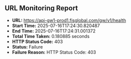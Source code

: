 ## URL Monitoring Report

- **URL:** https://api-gw1-prod1.fisglobal.com/gw/v1/health
- **Start Time:** 2025-07-16T17:24:30.820487
- **End Time:** 2025-07-16T17:24:31.001372
- **Total Time Taken:** 0.180885 seconds
- **HTTP Status Code:** 403
- **Status:** Failure
- **Failure Reason:** HTTP Status Code: 403
